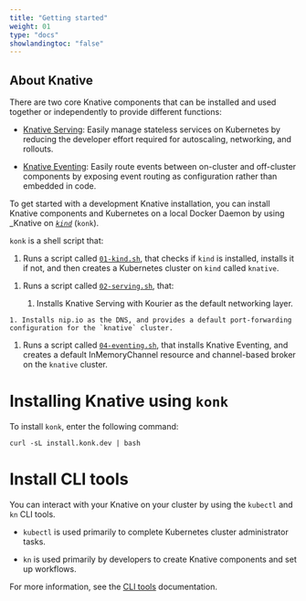 ```yaml
---
title: "Getting started"
weight: 01
type: "docs"
showlandingtoc: "false"
---
```


## About Knative
<!-- TODO: make reusable snippets-->
There are two core Knative components that can be installed and used together or independently to provide different functions:

* [Knative Serving](./serving/): Easily manage stateless services on Kubernetes by reducing the developer effort required for autoscaling, networking, and rollouts.

* [Knative Eventing](./eventing/): Easily route events between on-cluster and off-cluster components by exposing event routing as configuration rather than embedded in code.

To get started with a development Knative installation, you can install Knative components and Kubernetes on a local Docker Daemon by using _Knative on _[`kind`](https://kind.sigs.k8s.io/docs/user/quick-start)_ (`konk`).

`konk` is a shell script that:

1. Runs a script called [`01-kind.sh`](https://github.com/csantanapr/knative-kind/blob/master/01-kind.sh), that checks if `kind` is installed, installs it if not, and then creates a Kubernetes cluster on `kind` called `knative`.
<!--does konk install kind? Confirm-->

1. Runs a script called [`02-serving.sh`](https://github.com/csantanapr/knative-kind/blob/master/02-serving.sh), that:

    1. Installs Knative Serving with Kourier as the default networking layer.
<!-- TODO: Add links for serving and kourier/networking docs sections-->

    1. Installs nip.io as the DNS, and provides a default port-forwarding configuration for the `knative` cluster.

1. Runs a script called [`04-eventing.sh`](https://github.com/csantanapr/knative-kind/blob/master/04-eventing.sh), that installs Knative Eventing, and creates a default InMemoryChannel resource and channel-based broker on the `knative` cluster.
<!--TODO: Add links for channel and broker resources and Knative Eventing docs-->

# Installing Knative using `konk`

To install `konk`, enter the following command:

```
curl -sL install.konk.dev | bash
```

# Install CLI tools

You can interact with your Knative on your cluster by using the `kubectl` and `kn` CLI tools.

- `kubectl` is used primarily to complete Kubernetes cluster administrator tasks.
<!-- TODO: Add link to admin guide-->
- `kn` is used primarily by developers to create Knative components and set up workflows.

For more information, see the [CLI tools](../client) documentation.
<!--
- [Getting started with app deployment](./serving/getting-started-knative-app/)
- [Getting started with serving](./serving/)
- [Getting started with eventing](./eventing/)

### Samples and demos

- [Autoscaling](./serving/autoscaling/autoscale-go/)
- [Binding running services to eventing ecosystems](./eventing/samples/kubernetes-event-source/)
- [REST API sample](./serving/samples/rest-api-go/)
- [All samples for serving](./serving/samples/)
- [All samples for eventing](./eventing/samples/)

### Debugging

- [Debugging application issues](./serving/debugging-application-issues/)
-->
